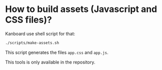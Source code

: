 How to build assets (Javascript and CSS files)?
===============================================

Kanboard use shell script for that:

```bash
./scripts/make-assets.sh
```

This script generates the files `app.css` and `app.js`.

This tools is only available in the repository.
